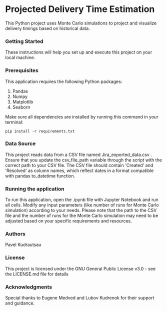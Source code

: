 # Projected Delivery Time Estimation

This Python project uses Monte Carlo simulations to project and visualize delivery timings based on historical data.

### Getting Started

These instructions will help you set up and execute this project on your local machine.

### Prerequisites

This application requires the following Python packages:
1. Pandas
2. Numpy
3. Matplotlib
4. Seaborn

Make sure all dependencies are installed by running this command in your terminal:

`pip install -r requirements.txt`

### Data Source

This project reads data from a CSV file named Jira_exported_data.csv . 
Ensure that you update the csv_file_path variable through the script with the correct path to your CSV file. 
The CSV file should contain 'Created' and 'Resolved' as column names, which reflect dates in a format compatible with pandas to_datetime function.

### Running the application

To run this application, open the .ipynb file with Jupyter Notebook and run all cells.
Modify any input parameters (like number of runs for Monte Carlo simulation) according to your needs.
Please note that the path to the CSV file and the number of runs for the Monte Carlo simulation may need to be adjusted based on your specific requirements and resources.

### Authors

Pavel Kudrautsau

### License

This project is licensed under the GNU General Public License v3.0 - see the LICENSE.md file for details

### Acknowledgments

Special thanks to Eugene Medved and Lubov Kudrenok for their support and guidance.
